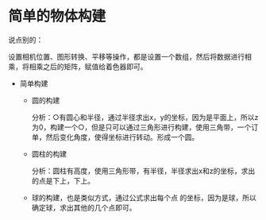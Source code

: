 # 简单的物体构建

说点别的：

​	设置相机位置、图形转换、平移等操作，都是设置一个数组，然后将数据进行相乘，将相乘之后的矩阵，赋值给着色器即可。

- 简单构建

  - 圆的构建

    分析：○有圆心和半径，通过半径求出x，y的坐标，因为是平面上，所以z为0，构建一个○，但是只可以通过三角形进行构建，使用三角带，一个订单，然后变化角度，使得坐标进行转动。形成一个圆。

  - 圆柱的构建

    分析：圆柱有高度，使用三角形带，有半径，半径求出x和z的坐标，求出的点是下上，下上。

  - 球的构建，也是类似方式，通过公式求出每个点 的坐标，因为是球，所以确定球，求出其他的几个点即可。

    


